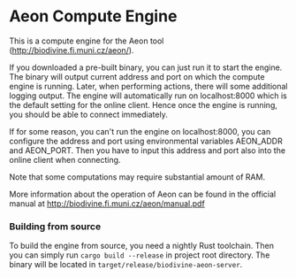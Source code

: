 # Aeon Compute Engine

This is a compute engine for the Aeon tool (http://biodivine.fi.muni.cz/aeon/).

If you downloaded a pre-built binary, you can just run it to start the engine. The binary will output
current address and port on which the compute engine is running. Later, when performing actions, there
will some additional logging output. The engine will automatically run on localhost:8000 which is the 
default setting for the online client. Hence once the engine is running, you should be able to 
connect immediately.

If for some reason, you can't run the engine on localhost:8000, you can configure the address and port
using environmental variables AEON_ADDR and AEON_PORT. Then you have to input this address and port 
also into the online client when connecting. 

Note that some computations may require substantial amount of RAM.

More information about the operation of Aeon can be found in the official manual at
http://biodivine.fi.muni.cz/aeon/manual.pdf

### Building from source
To build the engine from source, you need a nightly Rust toolchain. Then you can simply run `cargo build --release`
in project root directory. The binary will be located in `target/release/biodivine-aeon-server`.
